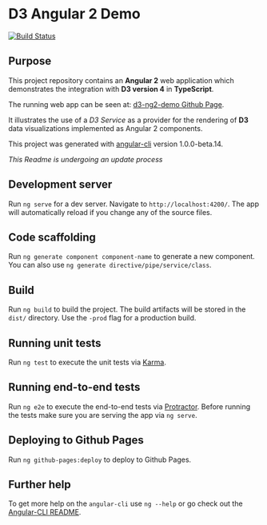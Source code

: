 # D3 Angular 2 Demo

[![Build Status](https://travis-ci.org/tomwanzek/d3-ng2-demo.svg?branch=master)](https://travis-ci.org/tomwanzek/d3-ng2-demo)

## Purpose

This project repository contains an **Angular 2** web application which demonstrates the integration with **D3 version 4** in **TypeScript**.

The running web app can be seen at: [d3-ng2-demo Github Page](https://tomwanzek.github.io/d3-ng2-demo/).

It illustrates the use of a _D3 Service_ as a provider for the rendering of **D3** data visualizations implemented as Angular 2 components.

This project was generated with [angular-cli](https://github.com/angular/angular-cli) version 1.0.0-beta.14.


_This Readme is undergoing an update process_


## Development server
Run `ng serve` for a dev server. Navigate to `http://localhost:4200/`. The app will automatically reload if you change any of the source files.

## Code scaffolding

Run `ng generate component component-name` to generate a new component. You can also use `ng generate directive/pipe/service/class`.

## Build

Run `ng build` to build the project. The build artifacts will be stored in the `dist/` directory. Use the `-prod` flag for a production build.

## Running unit tests

Run `ng test` to execute the unit tests via [Karma](https://karma-runner.github.io).

## Running end-to-end tests

Run `ng e2e` to execute the end-to-end tests via [Protractor](http://www.protractortest.org/). 
Before running the tests make sure you are serving the app via `ng serve`.

## Deploying to Github Pages

Run `ng github-pages:deploy` to deploy to Github Pages.

## Further help

To get more help on the `angular-cli` use `ng --help` or go check out the [Angular-CLI README](https://github.com/angular/angular-cli/blob/master/README.md).
